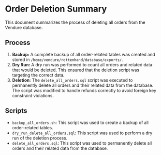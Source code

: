 # Order Deletion Summary

This document summarizes the process of deleting all orders from the Vendure database.

## Process

1.  **Backup:** A complete backup of all order-related tables was created and stored in `/home/vendure/rottenhand/database/exports/`.
2.  **Dry Run:** A dry run was performed to count all orders and related data that would be deleted. This ensured that the deletion script was targeting the correct data.
3.  **Deletion:** The `delete_all_orders.sql` script was executed to permanently delete all orders and their related data from the database. The script was modified to handle refunds correctly to avoid foreign key constraint violations.

## Scripts

-   `backup_all_orders.sh`: This script was used to create a backup of all order-related tables.
-   `dry_run_delete_all_orders.sql`: This script was used to perform a dry run of the deletion process.
-   `delete_all_orders.sql`: This script was used to permanently delete all orders and their related data from the database.